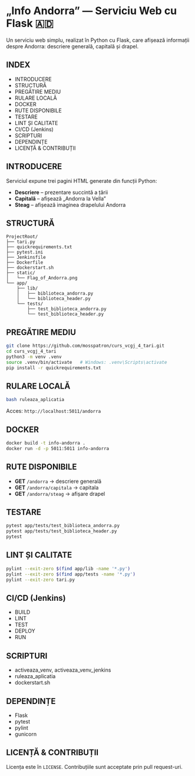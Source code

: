 
# „Info Andorra” — Serviciu Web cu Flask 🇦🇩

Un serviciu web simplu, realizat în Python cu Flask, care afișează informații despre Andorra: descriere generală, capitală și drapel.

## INDEX

* INTRODUCERE
* STRUCTURĂ
* PREGĂTIRE MEDIU
* RULARE LOCALĂ
* DOCKER
* RUTE DISPONIBILE
* TESTARE
* LINT ȘI CALITATE
* CI/CD (Jenkins)
* SCRIPTURI
* DEPENDINȚE
* LICENȚĂ & CONTRIBUȚII

## INTRODUCERE

Serviciul expune trei pagini HTML generate din funcții Python:

* **Descriere** – prezentare succintă a țării
* **Capitală** – afișează „Andorra la Vella”
* **Steag** – afișează imaginea drapelului Andorra

## STRUCTURĂ

```text
ProjectRoot/
├── tari.py
├── quickrequirements.txt
├── pytest.ini
├── Jenkinsfile
├── Dockerfile
├── dockerstart.sh
├── static/
│   └── Flag_of_Andorra.png
└── app/
    ├── lib/
    │   ├── biblioteca_andorra.py
    │   └── biblioteca_header.py
    └── tests/
        ├── test_biblioteca_andorra.py
        └── test_biblioteca_header.py
```

## PREGĂTIRE MEDIU

```bash
git clone https://github.com/mosspatron/curs_vcgj_4_tari.git
cd curs_vcgj_4_tari
python3 -m venv .venv
source .venv/bin/activate   # Windows: .venv\Scripts\activate
pip install -r quickrequirements.txt
```

## RULARE LOCALĂ

```bash
bash ruleaza_aplicatia
```

Acces: `http://localhost:5011/andorra`

## DOCKER

```bash
docker build -t info-andorra .
docker run -d -p 5011:5011 info-andorra
```

## RUTE DISPONIBILE

* **GET** `/andorra`         → descriere generală
* **GET** `/andorra/capitala` → capitala
* **GET** `/andorra/steag`     → afișare drapel

## TESTARE

```bash
pytest app/tests/test_biblioteca_andorra.py
pytest app/tests/test_biblioteca_header.py
pytest
```

## LINT ȘI CALITATE

```bash
pylint --exit-zero $(find app/lib -name '*.py')
pylint --exit-zero $(find app/tests -name '*.py')
pylint --exit-zero tari.py
```

## CI/CD (Jenkins)

* BUILD
* LINT
* TEST
* DEPLOY
* RUN

## SCRIPTURI

* activeaza_venv, activeaza_venv_jenkins
* ruleaza_aplicatia
* dockerstart.sh

## DEPENDINȚE

* Flask
* pytest
* pylint
* gunicorn

## LICENȚĂ & CONTRIBUȚII

Licența este în `LICENSE`. Contribuțiile sunt acceptate prin pull request-uri.
